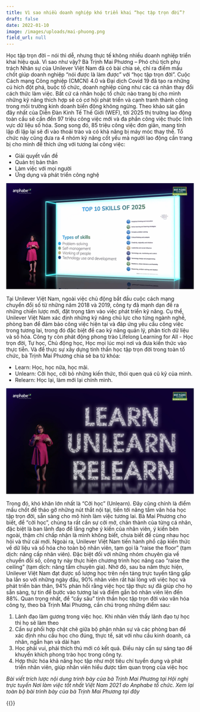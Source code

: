 ```yaml
---
title: Vì sao nhiều doanh nghiệp khó triển khai “học tập trọn đời”?
draft: false
date: 2022-01-10
image: /images/uploads/mai-phuong.png
field_url: null
---
```



Học tập trọn đời – nói thì dễ, nhưng thực tế không nhiều doanh nghiệp triển khai hiệu quả. Vì sao như vậy? Bà Trịnh Mai Phương – Phó chủ tịch phụ trách Nhân sự của Unilever Việt Nam đã có bài chia sẻ, chỉ ra điểm mấu chốt giúp doanh nghiệp “nói được là làm được” với “học tập trọn đời”. 
Cuộc Cách mạng Công nghiệp (CMCN) 4.0 và Đại dịch Covid 19 đã tạo ra những cú hích đột phá, buộc tổ chức, doanh nghiệp cũng như các cá nhân thay đổi cách thức làm việc. Bất cứ cá nhân hoặc tổ chức nào trang bị cho mình những kỹ năng thích hợp sẽ có cơ hội phát triển và cạnh tranh thành công trong môi trường kinh doanh biến động không ngừng.
Theo khảo sát gần đây nhất của Diễn Đàn Kinh Tế Thế Giới (WEF), tới 2025 thị trường lao động toàn cầu sẽ cần đến 97 triệu công việc mới và đa phần công việc thuộc lĩnh vực dữ liệu số hóa. Song song đó, 85 triệu công việc đơn giản, mang tính lặp đi lặp lại sẽ đi vào thoái trào và có khả năng bị máy móc thay thế. Tổ chức này cũng đưa ra 4 nhóm kỹ năng cốt yếu mà người lao động cần trang bị cho mình để thích ứng với tương lai công việc: 

* Giải quyết vấn đề
* Quản trị bản thân
* Làm việc với mọi người
* Ứng dụng và phát triển công nghệ

![4 nhom ky nang can thiet cho tuong lai](/images/uploads/mai-phuong-1.png "*4 nhóm kỹ năng cần thiết cho tương lai*")

Tại Unilever Việt Nam, ngoài việc chủ động bắt đầu cuộc cách mạng chuyển đổi số từ những năm 2018 và 2019, công ty đã mạnh dạn đề ra những chiến lược mới, đặt trọng tâm vào việc phát triển kỹ năng. Cụ thể, Unilever Việt Nam xác định những kỹ năng chủ lực cho từng ngành nghề, phòng ban để đảm bảo công việc hiện tại và đáp ứng yêu cầu công việc trong tương lai, trong đó đặc biệt đề cao kỹ năng quản lý, phân tích dữ liệu và số hóa. Công ty còn phát động phong trào Lifelong Learning for All - Học trọn đời, Tự học, Chủ động học, Học mọi lúc mọi nơi và đưa kiến thức vào thực tiễn.
Và để thực sự xây dựng tinh thần học tập trọn đời trong toàn tổ chức, bà Trịnh Mai Phương chia sẻ ba từ khóa:

* Learn: Học, học nữa, học mãi.
* Unlearn: Cởi học, cởi bỏ những kiến thức, thói quen quá cũ kỹ của mình.
* Relearn: Học lại, làm mới lại chính mình.

![Lifelong Learning](/images/uploads/mai-phuong-2.png "3 từ khóa cho phong trào học tập trọn đời")

Trong đó, khó khăn lớn nhất là “Cởi học” (Unlearn). Đây cũng chính là điểm mấu chốt để tháo gỡ những nút thắt nội tại, tiến tới nâng tầm văn hóa học tập trọn đời, sẵn sàng cho mô hình làm việc tương lai. Bà Mai Phương cho biết, để “cởi học”, chúng ta rất cần sự cởi mở, chân thành của từng cá nhân, đặc biệt là ban lãnh đạo để lắng nghe ý kiến của nhân viên, ý kiến bên ngoài, thậm chí chấp nhận là mình không biết, chưa biết để cùng nhau học hỏi và thử cái mới.
Ngoài ra, Unilever Việt Nam tiến hành phổ cập kiến thức về dữ liệu và số hóa cho toàn bộ nhân viên, tạm gọi là “raise the floor” (tạm dịch: nâng cấp nhân viên). Đặc biệt đối với những nhóm chuyên gia về chuyển đổi số, công ty này thực hiện chương trình học nâng cao “raise the ceiling” (tạm dịch: nâng tầm chuyên gia).
Nhờ đó, sau ba năm thực hiện, Unilever Việt Nam đạt được số lượng học trên nền tảng trực tuyến tăng gấp ba lần so với những ngày đầu, 90% nhân viên rất hài lòng với việc học và phát triển bản thân, 94% phản hồi rằng việc học tập thực sự đã giúp cho họ sẵn sàng, tự tin để bước vào tương lai và điểm gắn bó nhân viên lên đến 88%.
Quan trọng nhất, để “cấy sâu” tinh thần học tập trọn đời vào văn hóa công ty, theo bà Trịnh Mai Phương, cần chú trọng những điểm sau:

1. Lãnh đạo làm gương trong việc học. Khi nhân viên thấy lãnh đạo tự học thì họ sẽ làm theo 
2. Cần sự phối hợp chặt chẽ giữa bộ phận nhân sự và các phòng ban để xác định nhu cầu học cho đúng, thực tế, sát với nhu cầu kinh doanh, cá nhân, ngắn hạn và dài hạn
3. Học phải vui, phải thích thú mới có kết quả. Điều này cần sự sáng tạo để khuyến khích phong trào học trong công ty.
4. Hợp thức hóa khả năng học tập như một tiêu chí tuyển dụng và phát triển nhân viên, giúp nhân viên hiểu được tầm quan trọng của việc học


*Bài viết trích lược nội dung trình bày của bà Trịnh Mai Phương tại Hội nghị trực tuyến Nơi làm việc tốt nhất Việt Nam 2021 do Anphabe tổ chức. Xem lại toàn bộ bài trình bày của bà Trịnh Mai Phương tại đây* 

{{<embed-youtube link="https://www.youtube.com/watch?v=MhFMqde8gTA" >}}